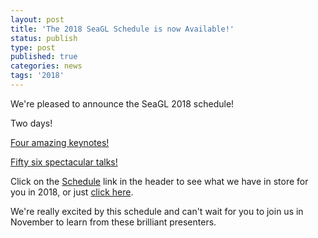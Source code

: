```yaml
---
layout: post
title: 'The 2018 SeaGL Schedule is now Available!'
status: publish
type: post
published: true
categories: news
tags: '2018'
---
```


We're pleased to announce the SeaGL 2018 schedule!

Two days!

[Four amazing keynotes!](https://seagl.org/news/2018/05/28/our_2018_keynoters.html)

[Fifty six spectacular talks!](https://osem.seagl.org/conferences/seagl2018/schedule)

Click on the [Schedule](https://osem.seagl.org/conferences/seagl2018/schedule) link in the header to see what we have in store for you in 2018, or just [click here](https://osem.seagl.org/conferences/seagl2018/schedule).

We're really excited by this schedule and can't wait for you to join us in November to learn from these brilliant presenters.
